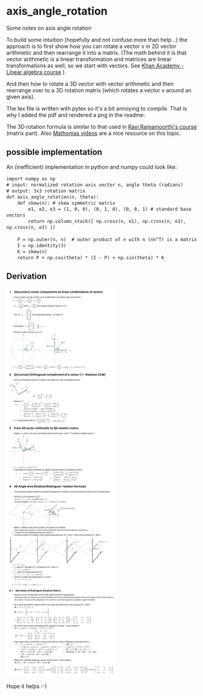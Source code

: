 # axis_angle_rotation
Some notes on axis angle rotation

To build some intuition (hopefully and not confuse more than help ..) the approach is to first show how you can rotate a vector v in 2D vector arithmetic and then rearrange it into a matrix.
(The math behind it is that vector arithmetic is a linear transformation and matrices are linear transformations as well, so we start with vectors. See [Khan Academy - Linear algebra course](https://www.khanacademy.org/math/linear-algebra/matrix-transformations/linear-transformations/v/linear-transformations) ).

And then how to rotate a 3D vector with vector arithmetic and then rearrange over to a 3D rotation matrix (which rotates a vector v around an given axis).

The tex file is written with pytex so it's a bit annoying to compile. That is why I added the pdf and rendered a png in the readme:

The 3D rotation formula is similar to that used in [Ravi Ramamoorthi's course](https://www.youtube.com/watch?v=LazSPnaoJ_Q&t=482s) (matrix part). Also [Mathomas videos](https://youtu.be/q-ESzg03mQc) are a nice resource on this topic.

## possible implementation
An (inefficient) implementation in python and numpy could look like:

    import numpy as np
    # input: normalized rotation axis vector n, angle theta (radians)
    # output: 3x3 rotation matrix
    def axis_angle_rotation(n, theta):
        def skew(n): # skew symmetric matrix
            e1, e2, e3 = (1, 0, 0), (0, 1, 0), (0, 0, 1) # standard base vectors
            return np.column_stack([ np.cross(n, e1), np.cross(n, e2), np.cross(n, e3) ])

        P = np.outer(n, n)  # outer product of n with n (nn^T) is a matrix
        I = np.identity(3)
        K = skew(n)
        return P + np.cos(theta) * (I - P) + np.sin(theta) * K

## Derivation
![axis_angle](https://github.com/KadaB/axis_angle_rotation/blob/main/axis_angle.png)

Hope it helps :-)
